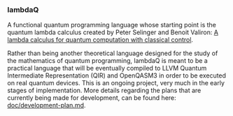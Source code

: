 
###  lambdaQ
  
A functional quantum programming language whose starting point is the quantum lambda calculus created by Peter Selinger and Benoit Valiron: [A lambda calculus for quantum computation with classical control](https://arxiv.org/abs/cs/0404056).

Rather than being another theoretical language designed for the study of the mathematics of quantum programming, lambdaQ is meant to be a practical language that will be eventually compiled to LLVM Quantum Intermediate Representation (QIR) and OpenQASM3 in order to be executed on real quantum devices. This is an ongoing project, very much in the early stages of implementation. More details regarding the plans that are currently being made for development, can be found here: [doc/development-plan.md](https://github.com/radumarg/lambdaQ/blob/main/doc/development-plan.md).
